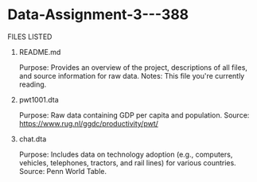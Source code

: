 # Data-Assignment-3---388

FILES LISTED

1. README.md

    Purpose: Provides an overview of the project, descriptions of all files, and source information for raw data.
    Notes: This file you're currently reading.

2. pwt1001.dta

    Purpose: Raw data containing GDP per capita and population.
    Source: https://www.rug.nl/ggdc/productivity/pwt/

3. chat.dta

    Purpose: Includes data on technology adoption (e.g., computers, vehicles, telephones, tractors, and rail lines) for various countries.
    Source: Penn World Table.
